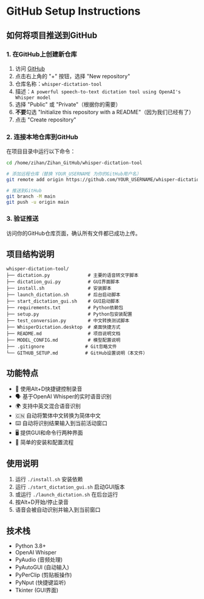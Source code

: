 # GitHub Setup Instructions

## 如何将项目推送到GitHub

### 1. 在GitHub上创建新仓库

1. 访问 [GitHub](https://github.com)
2. 点击右上角的 "+" 按钮，选择 "New repository"
3. 仓库名称：`whisper-dictation-tool`
4. 描述：`A powerful speech-to-text dictation tool using OpenAI's Whisper model`
5. 选择 "Public" 或 "Private"（根据你的需要）
6. **不要**勾选 "Initialize this repository with a README"（因为我们已经有了）
7. 点击 "Create repository"

### 2. 连接本地仓库到GitHub

在项目目录中运行以下命令：

```bash
cd /home/zihan/Zihan_GitHub/whisper-dictation-tool

# 添加远程仓库（替换 YOUR_USERNAME 为你的GitHub用户名）
git remote add origin https://github.com/YOUR_USERNAME/whisper-dictation-tool.git

# 推送到GitHub
git branch -M main
git push -u origin main
```

### 3. 验证推送

访问你的GitHub仓库页面，确认所有文件都已成功上传。

## 项目结构说明

```
whisper-dictation-tool/
├── dictation.py              # 主要的语音转文字脚本
├── dictation_gui.py          # GUI界面脚本
├── install.sh                # 安装脚本
├── launch_dictation.sh       # 后台启动脚本
├── start_dictation_gui.sh    # GUI启动脚本
├── requirements.txt          # Python依赖包
├── setup.py                  # Python包安装配置
├── test_conversion.py        # 中文转换测试脚本
├── WhisperDictation.desktop  # 桌面快捷方式
├── README.md                 # 项目说明文档
├── MODEL_CONFIG.md           # 模型配置说明
├── .gitignore               # Git忽略文件
└── GITHUB_SETUP.md          # GitHub设置说明（本文件）
```

## 功能特点

- 🎤 使用Alt+D快捷键控制录音
- 🗣️ 基于OpenAI Whisper的实时语音识别
- 🌍 支持中英文混合语音识别
- 🇨🇳 自动将繁体中文转换为简体中文
- ⌨️ 自动将识别结果输入到当前活动窗口
- 🖥️ 提供GUI和命令行两种界面
- 🔧 简单的安装和配置流程

## 使用说明

1. 运行 `./install.sh` 安装依赖
2. 运行 `./start_dictation_gui.sh` 启动GUI版本
3. 或运行 `./launch_dictation.sh` 在后台运行
4. 按Alt+D开始/停止录音
5. 语音会被自动识别并输入到当前窗口

## 技术栈

- Python 3.8+
- OpenAI Whisper
- PyAudio (音频处理)
- PyAutoGUI (自动输入)
- PyPerClip (剪贴板操作)
- PyNput (快捷键监听)
- Tkinter (GUI界面)
